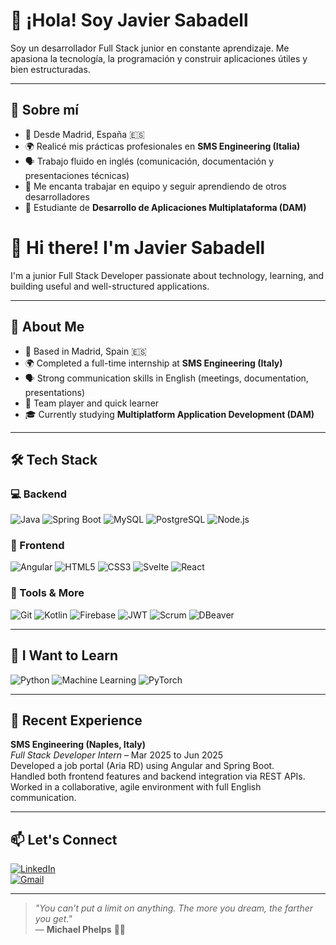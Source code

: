 # 👋 ¡Hola! Soy Javier Sabadell

Soy un desarrollador Full Stack junior en constante aprendizaje. Me apasiona la tecnología, la programación y construir aplicaciones útiles y bien estructuradas.

---

## 🧠 Sobre mí

- 📍 Desde Madrid, España 🇪🇸  
- 🌍 Realicé mis prácticas profesionales en **SMS Engineering (Italia)**  
- 🗣️ Trabajo fluido en inglés (comunicación, documentación y presentaciones técnicas)  
- 👥 Me encanta trabajar en equipo y seguir aprendiendo de otros desarrolladores  
- 🧩 Estudiante de **Desarrollo de Aplicaciones Multiplataforma (DAM)**  


# 👋 Hi there! I'm Javier Sabadell

I'm a junior Full Stack Developer passionate about technology, learning, and building useful and well-structured applications.

---

## 🧠 About Me

- 📍 Based in Madrid, Spain 🇪🇸  
- 🌍 Completed a full-time internship at **SMS Engineering (Italy)**  
- 🗣️ Strong communication skills in English (meetings, documentation, presentations)  
- 👥 Team player and quick learner  
- 🎓 Currently studying **Multiplatform Application Development (DAM)**  

---

## 🛠️ Tech Stack

### 💻 Backend
![Java](https://img.shields.io/badge/Java-ED8B00?style=flat&logo=java&logoColor=white)
![Spring Boot](https://img.shields.io/badge/Spring_Boot-6DB33F?style=flat&logo=spring-boot&logoColor=white)
![MySQL](https://img.shields.io/badge/MySQL-005C84?style=flat&logo=mysql&logoColor=white)
![PostgreSQL](https://img.shields.io/badge/PostgreSQL-316192?style=flat&logo=postgresql&logoColor=white)
![Node.js](https://img.shields.io/badge/Node.js-339933?style=flat&logo=nodedotjs&logoColor=white)

### 🎨 Frontend
![Angular](https://img.shields.io/badge/Angular-DD0031?style=flat&logo=angular&logoColor=white)
![HTML5](https://img.shields.io/badge/HTML5-E34F26?style=flat&logo=html5&logoColor=white)
![CSS3](https://img.shields.io/badge/CSS3-1572B6?style=flat&logo=css3&logoColor=white)
![Svelte](https://img.shields.io/badge/Svelte-FF3E00?style=flat&logo=svelte&logoColor=white)
![React](https://img.shields.io/badge/React-20232A?style=flat&logo=react&logoColor=61DAFB)

### 🔧 Tools & More
![Git](https://img.shields.io/badge/Git-F05032?style=flat&logo=git&logoColor=white)
![Kotlin](https://img.shields.io/badge/Kotlin-0095D5?style=flat&logo=kotlin&logoColor=white)
![Firebase](https://img.shields.io/badge/Firebase-FFCA28?style=flat&logo=firebase&logoColor=black)
![JWT](https://img.shields.io/badge/JWT-000000?style=flat&logo=json-web-tokens&logoColor=white)
![Scrum](https://img.shields.io/badge/Scrum-6DB33F?style=flat&logo=trello&logoColor=white)
![DBeaver](https://img.shields.io/badge/DBeaver-372923?style=flat&logo=dbeaver&logoColor=white)

---

## 🧠 I Want to Learn

![Python](https://img.shields.io/badge/Python-3776AB?style=flat&logo=python&logoColor=white)
![Machine Learning](https://img.shields.io/badge/Machine%20Learning-FF6F00?style=flat&logo=tensorflow&logoColor=white)
![PyTorch](https://img.shields.io/badge/PyTorch-EE4C2C?style=flat&logo=pytorch&logoColor=white)

---

## 💼 Recent Experience

**SMS Engineering (Naples, Italy)**  
*Full Stack Developer Intern* – Mar 2025 to Jun 2025  
Developed a job portal (Aria RD) using Angular and Spring Boot.  
Handled both frontend features and backend integration via REST APIs.  
Worked in a collaborative, agile environment with full English communication.

---

## 📫 Let's Connect

[![LinkedIn](https://img.shields.io/badge/LinkedIn-Javier%20Sabadell-blue?logo=linkedin&style=flat)](https://www.linkedin.com/in/tu-usuario/)  
[![Gmail](https://img.shields.io/badge/Gmail-sabadellmonterojavier@gmail.com-red?logo=gmail)](mailto:sabadellmonterojavier@gmail.com)

---

> _"You can’t put a limit on anything. The more you dream, the farther you get."_  
> — **Michael Phelps** 🏊‍♂️
